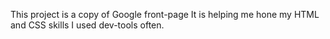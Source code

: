 This project is a copy of Google front-page
It is helping me hone my HTML and CSS skills
I used dev-tools often.
